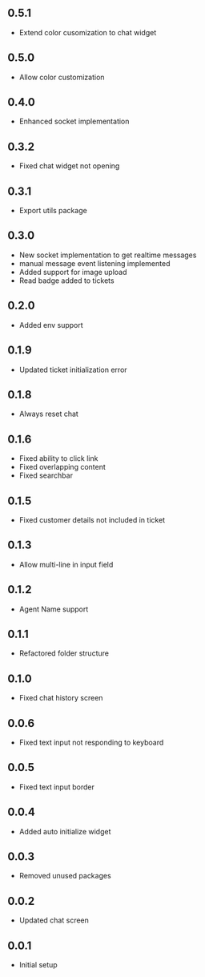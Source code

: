 ## 0.5.1
* Extend color cusomization to chat widget
## 0.5.0
* Allow color customization
## 0.4.0
* Enhanced socket implementation
## 0.3.2
* Fixed chat widget not opening
## 0.3.1
* Export utils package
## 0.3.0
* New socket implementation to get realtime messages
* manual message event listening implemented
* Added support for image upload
* Read badge added to tickets
## 0.2.0
* Added env support
## 0.1.9
* Updated ticket initialization error 
## 0.1.8
* Always reset chat
## 0.1.6
* Fixed ability to click link
* Fixed overlapping content
* Fixed searchbar 
## 0.1.5
* Fixed customer details not included in ticket 
## 0.1.3
* Allow multi-line in input field
## 0.1.2
* Agent Name support
## 0.1.1
* Refactored folder structure
## 0.1.0
* Fixed chat history screen
## 0.0.6
* Fixed text input not responding to keyboard
## 0.0.5
* Fixed text input border
## 0.0.4
* Added auto initialize widget
## 0.0.3
* Removed unused packages
## 0.0.2
* Updated chat screen
## 0.0.1

* Initial setup